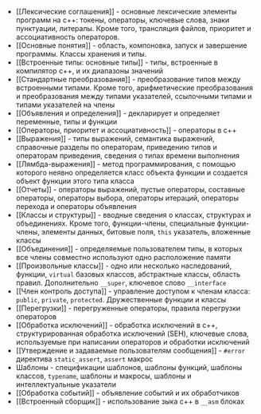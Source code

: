 - [[Лексические соглашения]] - основные лексические элементы программ на c++: токены, операторы, ключевые слова, знаки пунктуации, литералы. Кроме того, трансляция файлов, приоритет и ассоциативность операторов.
- [[Основные понятия]] - область, компоновка, запуск и завершение программы. Классы хранения и типы.
- [[Встроенные типы: основные типы]] - типы, встроенные в компилятор c++, и их диапазоны значений
- [[Стандартные преобразования]] - преобразование типов между встроенными типами. Кроме того, арифметические преобразования и преобразования между типами указателей, ссылочными типами и типами указателей на члены
- [[Объявления и определения]] - декларирует и определяет переменные, типы и функции
- [[Операторы, приоритет и ассоциативность]] - операторы в c++
- [[Выражения]] - типы выражений, семантика выражений, справочные разделы по операторам, приведению типов и операторам приведения, сведения о типах времени выполнения
- [[Лямбда-выражения]] - метод программирования, с помощью которого неявно определяется класс объекта функции и создается объект функции этого типа класса
- [[Отчеты]] - операторы выражений, пустые операторы, составные операторы, операторы выбора, операторы итераций, операторы перехода и операторы объявления
- [[Классы и структуры]] - вводные сведения о классах, структурах и объединениях. Кроме того, функции-члены, специальные функции-члены, элементы данных, битовые поля, `this` указатель, вложенные классы
- [[Объединения]] - определяемые пользователем типы, в которых все члены совместно используют одно расположение памяти
- [[Произвольные классы]] - одно или несколько наследований, функции, `virtual` базовых классов, абстрактные классы, область правил. Дополнительно `__super`, ключевое слово `__interface`
- [[Член контроль доступа]] - управление доступом к членам класса: `public`, `private`, `protected`. Дружественные функции и классы
- [[Перегрузки]] - перегруженные операторы, правила перегрузки операторов
- [[Обработка исключений]] - обработка исключений в c++, структурированная обработка исключений (SEH), ключевые слова, используемые при написании операторов и обработки исключений
- [[Утверждение и задаваемые пользователям сообщения]] - `#error` директива `static_assert`,  `assert` макрос
- Шаблоны - спецификации шаблонов, шаблоны функций, шаблоны классов, `typename`, шаблоны и макросы, шаблоны и интеллектуальные указатели
- [[Обработка событий]] - объявление событий и их обработчиков
- [[Встроенный сборщик]] - использование зыка c++ в `__asm` блоках
